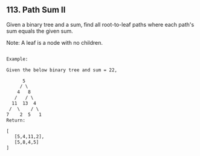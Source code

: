 ## 113. Path Sum II

Given a binary tree and a sum, find all root-to-leaf paths where each path's sum equals the given sum.

Note: A leaf is a node with no children.



```html

Example:

Given the below binary tree and sum = 22,

      5
     / \
    4   8
   /   / \
  11  13  4
 /  \    / \
7    2  5   1
Return:

[
   [5,4,11,2],
   [5,8,4,5]
]

```